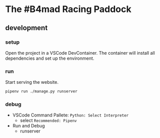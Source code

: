 # The #B4mad Racing Paddock

## development

### setup

Open the project in a VSCode DevContainer. The container will install all dependencies and set up the environment.

### run

Start serving the website.

```bash
pipenv run ./manage.py runserver
```

### debug

* VSCode Command Pallete: `Python: Select Interpreter`
  * select `Recommended: Pipenv`
* Run and Debug
  * runserver